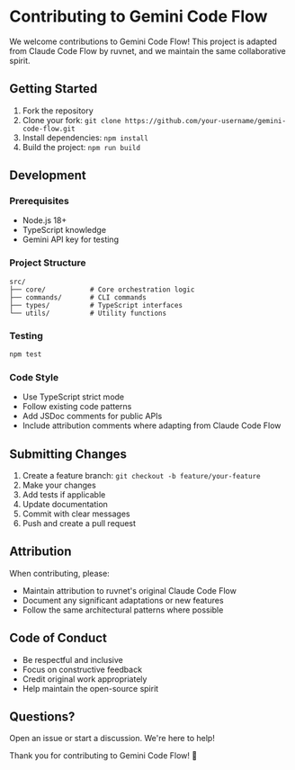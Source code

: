 # Contributing to Gemini Code Flow

We welcome contributions to Gemini Code Flow! This project is adapted from Claude Code Flow by ruvnet, and we maintain the same collaborative spirit.

## Getting Started

1. Fork the repository
2. Clone your fork: `git clone https://github.com/your-username/gemini-code-flow.git`
3. Install dependencies: `npm install`
4. Build the project: `npm run build`

## Development

### Prerequisites
- Node.js 18+
- TypeScript knowledge
- Gemini API key for testing

### Project Structure
```
src/
├── core/           # Core orchestration logic
├── commands/       # CLI commands
├── types/          # TypeScript interfaces
└── utils/          # Utility functions
```

### Testing
```bash
npm test
```

### Code Style
- Use TypeScript strict mode
- Follow existing code patterns
- Add JSDoc comments for public APIs
- Include attribution comments where adapting from Claude Code Flow

## Submitting Changes

1. Create a feature branch: `git checkout -b feature/your-feature`
2. Make your changes
3. Add tests if applicable
4. Update documentation
5. Commit with clear messages
6. Push and create a pull request

## Attribution

When contributing, please:
- Maintain attribution to ruvnet's original Claude Code Flow
- Document any significant adaptations or new features
- Follow the same architectural patterns where possible

## Code of Conduct

- Be respectful and inclusive
- Focus on constructive feedback
- Credit original work appropriately
- Help maintain the open-source spirit

## Questions?

Open an issue or start a discussion. We're here to help!

Thank you for contributing to Gemini Code Flow! 🚀